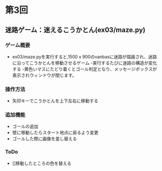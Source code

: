 # 第3回
## 迷路ゲーム：迷えるこうかとん(ex03/maze.py)
### ゲーム概要
- ex03/maze.pyを実行すると,1500 x 900のvanbasに迷路が描画され、迷路に沿ってこうかとんを移動させるゲーム
-実行するたびに迷路の構造が変化する
-黄色いマスにたどり着くとゴール判定となり、メッセージボックスが表示されウィンドウが閉じます。

### 操作方法
- 矢印キーでこうかとんを上下左右に移動する

### 追加機能
- ゴールの追加
- 壁に移動したらスタート地点に戻るよう変更
- ゴールした際に画像を差し替える

### ToDo
- []移動したところの色を替える